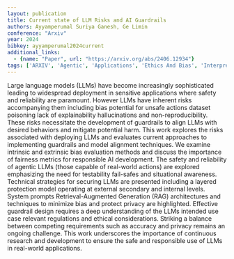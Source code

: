 ```yaml
---
layout: publication
title: Current state of LLM Risks and AI Guardrails
authors: Ayyamperumal Suriya Ganesh, Ge Limin
conference: "Arxiv"
year: 2024
bibkey: ayyamperumal2024current
additional_links:
  - {name: "Paper", url: "https://arxiv.org/abs/2406.12934"}
tags: ['ARXIV', 'Agentic', 'Applications', 'Ethics And Bias', 'Interpretability', 'Interpretability And Explainability', 'LLM', 'Prompting', 'RAG', 'Reinforcement Learning', 'Responsible AI']
---
```

Large language models (LLMs) have become increasingly sophisticated leading to widespread deployment in sensitive applications where safety and reliability are paramount. However LLMs have inherent risks accompanying them including bias potential for unsafe actions dataset poisoning lack of explainability hallucinations and non-reproducibility. These risks necessitate the development of guardrails to align LLMs with desired behaviors and mitigate potential harm. This work explores the risks associated with deploying LLMs and evaluates current approaches to implementing guardrails and model alignment techniques. We examine intrinsic and extrinsic bias evaluation methods and discuss the importance of fairness metrics for responsible AI development. The safety and reliability of agentic LLMs (those capable of real-world actions) are explored emphasizing the need for testability fail-safes and situational awareness. Technical strategies for securing LLMs are presented including a layered protection model operating at external secondary and internal levels. System prompts Retrieval-Augmented Generation (RAG) architectures and techniques to minimize bias and protect privacy are highlighted. Effective guardrail design requires a deep understanding of the LLMs intended use case relevant regulations and ethical considerations. Striking a balance between competing requirements such as accuracy and privacy remains an ongoing challenge. This work underscores the importance of continuous research and development to ensure the safe and responsible use of LLMs in real-world applications.
